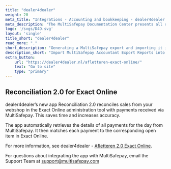 ```yaml
---
title: "dealer4dealer"
weight: 20
meta_title: "Integrations - Accounting and bookkeeping - dealer4dealer - MultiSafepay Docs"
meta_description: "The MultiSafepay Documentation Center presents all relevant information about our Plugins and API. You can also find support pages for payment methods, tools and general questions as well as the contact details of our Support and Integration Teams."
logo: '/svgs/D4D.svg'
layout: 'single'
title_short: "dealer4dealer"
read_more: "."
short_description: "Generating a MultiSafepay export and importing it into dealer4dealer"
description_short: "Import MultiSafepay Accountant Export Reports into dealer4dealer with ease."
extra_button:
    url: "https://dealer4dealer.nl/afletteren-exact-online/" 
    text: "Go to site" 
    type: "primary"
---
```


## Reconciliation 2.0 for Exact Online

dealer4dealer’s new app Reconciliation 2.0 reconciles sales from your webshop in the Exact Online administration tool with payments received via MultiSafepay. This saves time and increases accuracy.

The app automatically retrieves the details of all payments for the day from MultiSafepay. It then matches each payment to the corresponding open item in Exact Online.  

For more information, see dealer4dealer - [Afletteren 2.0 Exact Online](https://dealer4dealer.nl/afletteren-2-0-exact-online/).

For questions about integrating the app with MultiSafepay, email the Support Team at <support@multisafepay.com>